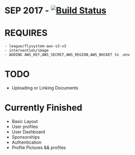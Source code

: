 # SEP 2017 - [![Build Status](https://travis-ci.com/IdrisDose/SEP2017.svg?token=7ppvptVmsRbWyCMsFksi&branch=master)](https://travis-ci.com/IdrisDose/SEP2017)

# REQUIRES
    - league/flysystem-aws-s3-v3
    - intervention/image
    - ADDING AWS_KEY,AWS_SECRET,AWS_REGION,AWS_BUCKET to .env
# TODO
- Uploading or Linking Documents

# Currently Finished
- Basic Layout
- User profiles
- User Dashboard
- Sponsorships
- Authentication
- Profile Pictures && profiles
